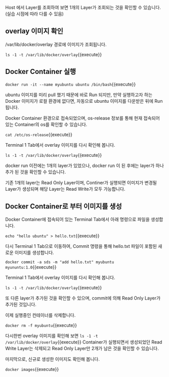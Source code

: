 Host 에서 Layer를 조회하여 보면 1개의 Layer가 조회되는 것을 확인할 수 있습니다. (실습 시점에 따라 다를 수 있음)

## overlay 이미지 확인
/var/lib/docker/overlay 경로에 이미지가 조회됩니다.

`ls -1 -t /var/lib/docker/overlay`{{execute}}

## Docker Container 실행
`docker run -it --name myubuntu ubuntu /bin/bash`{{execute}}

ubuntu 이미지를 미리 pull 했기 때문에 바로 Run 되지만, 만약 실행하고자 하는 Docker 이미지가 로컬 환경에 없다면, 자동으로 ubuntu 이미지를 다운받은 뒤에 Run 됩니다.

Docker Container 환경으로 접속되었으며, os-release 정보를 통해 현재 접속되어 있는 Container의 os를 확인할 수 있습니다.

`cat /etc/os-release`{{execute}}

Terminal 1 Tab에서 overlay 이미지를 다시 확인해 봅니다.

`ls -1 -t /var/lib/docker/overlay`{{execute}}

docker run 이전에는 1개의 layer가 있었으나, docker run 이 된 후에는 layer가 하나 추가 된 것을 확인할 수 있습니다.

기존 1개의 layer는 Read Only Layer이며, Continer가 실행되면 이미지가 변경될 Layer가 생성되며 해당 Layer는 Read Write가 모두 가능합니다.

## Docker Container로 부터 이미지를 생성
Docker Container에 접속되어 있는 Terminal Tab에서 아래 명령으로 파일을 생성합니다.

`echo "hello ubuntu" > hello.txt`{{execute}}

다시 Terminal 1 Tab으로 이동하여, Commit 명령을 통해 hello.txt 파일이 포함된 새로운 이미지를 생성합니다.

`docker commit -a sds -m "add hello.txt" myubuntu myununtu:1.0`{{execute}}

Terminal 1 Tab에서 overlay 이미지를 다시 확인해 봅니다.

`ls -1 -t /var/lib/docker/overlay`{{execute}}

또 다른 layer가 추가된 것을 확인할 수 있으며, commit에 의해 Read Only Layer가 추가된 것입니다.

이제 실행중인 컨테이너를 삭제합니다.

`docker rm -f myubuntu`{{execute}}

다시한번 overlay 이미지를 확인해 보면 `ls -1 -t /var/lib/docker/overlay`{{execute}} Container가 실행되면서 생성되었던 Read Write Layer는 삭제되고 Read Only Layer만 2개가 남은 것을 확인할 수 있습니다.

마지막으로, 신규로 생성한 이미지도 확인해 봅니다.

`docker images`{{execute}}



